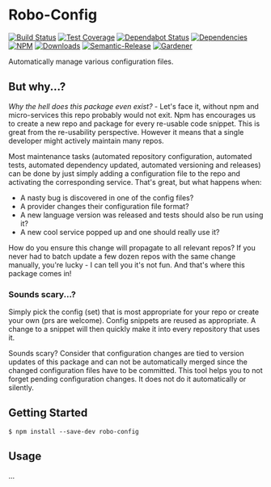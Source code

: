 # Robo-Config

[![Build Status](https://circleci.com/gh/blackflux/robo-config.png?style=shield)](https://circleci.com/gh/blackflux/robo-config)
[![Test Coverage](https://img.shields.io/coveralls/blackflux/robo-config/master.svg)](https://coveralls.io/github/blackflux/robo-config?branch=master)
[![Dependabot Status](https://api.dependabot.com/badges/status?host=github&repo=blackflux/robo-config)](https://dependabot.com)
[![Dependencies](https://david-dm.org/blackflux/robo-config/status.svg)](https://david-dm.org/blackflux/robo-config)
[![NPM](https://img.shields.io/npm/v/robo-config.svg)](https://www.npmjs.com/package/robo-config)
[![Downloads](https://img.shields.io/npm/dt/robo-config.svg)](https://www.npmjs.com/package/robo-config)
[![Semantic-Release](https://github.com/blackflux/js-gardener/blob/master/assets/icons/semver.svg)](https://github.com/semantic-release/semantic-release)
[![Gardener](https://github.com/blackflux/js-gardener/blob/master/assets/badge.svg)](https://github.com/blackflux/js-gardener)

Automatically manage various configuration files.

## But why...?

_Why the hell does this package even exist?_ -
Let's face it, without npm and micro-services this repo probably would not exit. 
Npm has encourages us to create a new repo and package for every 
re-usable code snippet. This is great from the re-usability perspective.
However it means that a single developer might actively maintain many repos.

Most maintenance tasks (automated repository configuration, automated tests, automated dependency updated, automated versioning and releases) 
can be done by just simply adding a configuration file to the repo and activating the corresponding service.
That's great, but what happens when:

- A nasty bug is discovered in one of the config files? 
- A provider changes their configuration file format?
- A new language version was released and tests should also be run using it?
- A new cool service popped up and one should really use it?

How do you ensure this change will propagate to all relevant repos?
If you never had to batch update a few dozen repos with the same change manually, you're lucky -
I can tell you it's not fun. And that's where this package comes in! 

### Sounds scary...?

Simply pick the config (set) that is most appropriate for your repo or create your own (prs are welcome).
Config snippets are reused as appropriate. A change to a snippet will then quickly make it into every repository that uses it.

Sounds scary?
Consider that configuration changes are tied to version updates of this package and can not be
automatically merged since the changed configuration files have to be committed.
This tool helps you to not forget pending configuration changes.
It does not do it automatically or silently.

## Getting Started

    $ npm install --save-dev robo-config

## Usage

...
